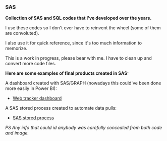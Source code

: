 ### SAS
**Collection of SAS and SQL codes that I've developed over the years.**<br>

I use these codes so I don't ever have to reinvent the wheel (some of them are convoluted).

I also use it for quick reference, since it's too much information to memorize.

This is a work in progress, please bear with me. I have to clean up and convert more code files.

**Here are some examples of final products created in SAS:**

A dashboard created with SAS/GRAPH (nowadays this could've been done more easily in Power BI):
- [Web tracker dashboard](https://github.com/jrsousa2/SAS/blob/main/Graph%20dashboard/BB_12SEP11.png)

A SAS stored process created to automate data pulls:
- [SAS stored process](https://github.com/jrsousa2/SAS/blob/main/Stored%20Process/SAS%20stored%20process.png)

<i>PS Any info that could id anybody was carefully concealed from both code and image.</i>
